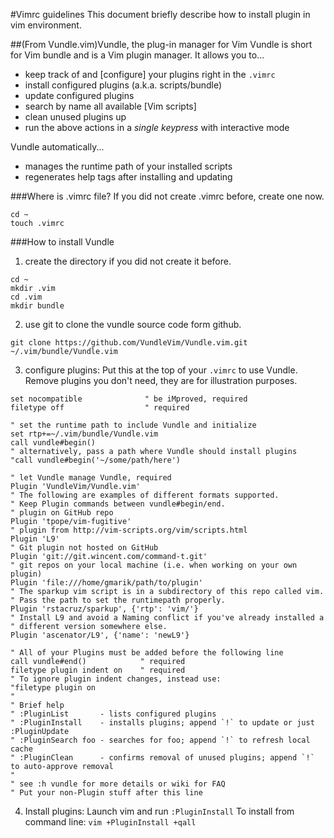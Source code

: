 #Vimrc guidelines
This document briefly describe how to install plugin in vim environment.


##(From Vundle.vim)Vundle, the plug-in manager for Vim
Vundle is short for Vim bundle and is a Vim plugin manager.
It allows you to...
* keep track of and [configure] your plugins right in the `.vimrc`
* install configured plugins (a.k.a. scripts/bundle)
* update configured plugins
* search by name all available [Vim scripts]
* clean unused plugins up
* run the above actions in a *single keypress* with interactive mode

Vundle automatically...

* manages the runtime path of your installed scripts
* regenerates help tags after installing and updating

###Where is .vimrc file?
If you did not create .vimrc before, create one now.
```
cd ~
touch .vimrc
```

###How to install Vundle
1. create the directory if you did not create it before.
```
cd ~
mkdir .vim
cd .vim
mkdir bundle
```

2. use git to clone the vundle source code form github.
```
git clone https://github.com/VundleVim/Vundle.vim.git ~/.vim/bundle/Vundle.vim
```

3. configure plugins:
Put this at the top of your `.vimrc` to use Vundle. Remove plugins you don't need, they are for illustration purposes.
```vim
set nocompatible              " be iMproved, required
filetype off                  " required

" set the runtime path to include Vundle and initialize
set rtp+=~/.vim/bundle/Vundle.vim
call vundle#begin()
" alternatively, pass a path where Vundle should install plugins
"call vundle#begin('~/some/path/here')

" let Vundle manage Vundle, required
Plugin 'VundleVim/Vundle.vim'
" The following are examples of different formats supported.
" Keep Plugin commands between vundle#begin/end.
" plugin on GitHub repo
Plugin 'tpope/vim-fugitive'
" plugin from http://vim-scripts.org/vim/scripts.html
Plugin 'L9'
" Git plugin not hosted on GitHub
Plugin 'git://git.wincent.com/command-t.git'
" git repos on your local machine (i.e. when working on your own plugin)
Plugin 'file:///home/gmarik/path/to/plugin'
" The sparkup vim script is in a subdirectory of this repo called vim.
" Pass the path to set the runtimepath properly.
Plugin 'rstacruz/sparkup', {'rtp': 'vim/'}
" Install L9 and avoid a Naming conflict if you've already installed a
" different version somewhere else.
Plugin 'ascenator/L9', {'name': 'newL9'}

" All of your Plugins must be added before the following line
call vundle#end()            " required
filetype plugin indent on    " required
" To ignore plugin indent changes, instead use:
"filetype plugin on
"
" Brief help
" :PluginList       - lists configured plugins
" :PluginInstall    - installs plugins; append `!` to update or just :PluginUpdate
" :PluginSearch foo - searches for foo; append `!` to refresh local cache
" :PluginClean      - confirms removal of unused plugins; append `!` to auto-approve removal
"
" see :h vundle for more details or wiki for FAQ
" Put your non-Plugin stuff after this line
```

4. Install plugins:
Launch vim and run `:PluginInstall`
To install from command line: `vim +PluginInstall +qall`

